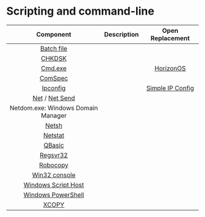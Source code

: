 # Scripting and command-line

|Component|Description|Open Replacement|
|:-:|:-:|:-:|
|[Batch file](https://en.wikipedia.org/wiki/Batch_file)|||
|[CHKDSK](https://en.wikipedia.org/wiki/CHKDSK)|||
|[Cmd.exe](https://en.wikipedia.org/wiki/Cmd.exe)||[HorizonOS](https://github.com/openlight-team/HorizonOS)|
|[ComSpec](https://en.wikipedia.org/wiki/ComSpec)|||
|[Ipconfig](https://en.wikipedia.org/wiki/Ipconfig)||[Simple IP Config](https://github.com/KurtisLiggett/Simple-IP-Config#readme)|
|[Net](https://en.wikipedia.org/wiki/Net_(command)) / [Net Send](https://en.wikipedia.org/wiki/Net_Send)|||
|Netdom.exe: Windows Domain Manager|||
|[Netsh](https://en.wikipedia.org/wiki/Netsh)|||
|[Netstat](https://en.wikipedia.org/wiki/Netstat)|||
|[QBasic](https://en.wikipedia.org/wiki/QBasic)|||
|[Regsvr32](https://en.wikipedia.org/wiki/Regsvr32)|||
|[Robocopy](https://en.wikipedia.org/wiki/Robocopy)|||
|[Win32 console](https://en.wikipedia.org/wiki/Win32_console)|||
|[Windows Script Host](https://en.wikipedia.org/wiki/Windows_Script_Host)|||
|[Windows PowerShell](https://en.wikipedia.org/wiki/Windows_PowerShell)|||
|[XCOPY](https://en.wikipedia.org/wiki/XCOPY)|||
